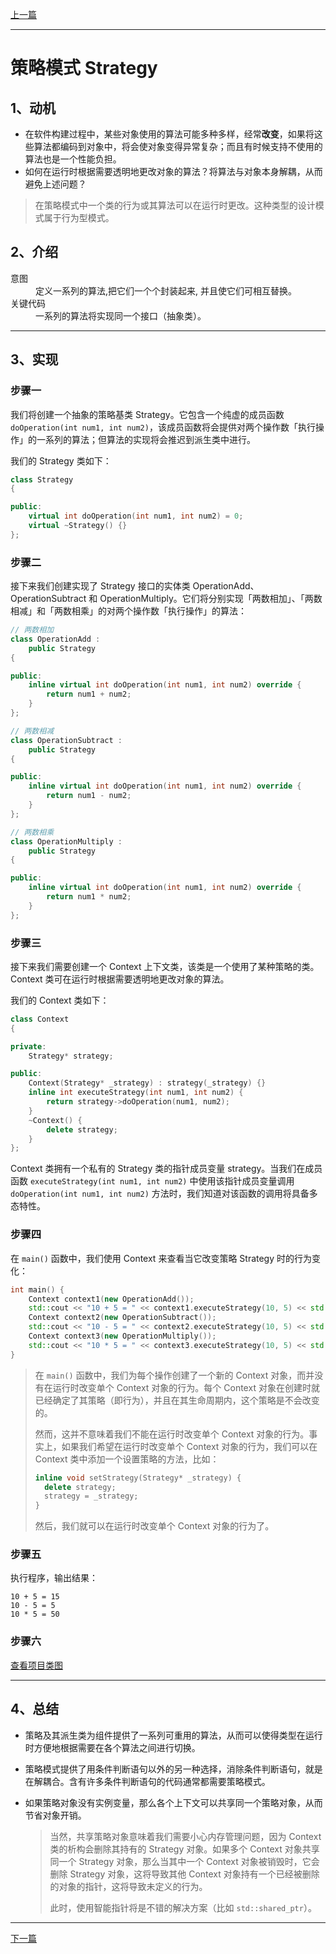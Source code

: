 [上一篇](../Template%20Pattern/README.md)

---

# 策略模式 Strategy

## 1、动机

* 在软件构建过程中，某些对象使用的算法可能多种多样，经常**改变**，如果将这些算法都编码到对象中，将会使对象变得异常复杂；而且有时候支持不使用的算法也是一个性能负担。
* 如何在运行时根据需要透明地更改对象的算法？将算法与对象本身解耦，从而避免上述问题？

> 在策略模式中一个类的行为或其算法可以在运行时更改。这种类型的设计模式属于行为型模式。

## 2、介绍

<dl>
    <dt>意图</dt>
    <dd>定义一系列的算法,把它们一个个封装起来, 并且使它们可相互替换。</dd>
    <dt>关键代码</dt>
    <dd>一系列的算法将实现同一个接口（抽象类）。</dd>
</dl>

---

## 3、实现

### 步骤一

我们将创建一个抽象的策略基类 Strategy。它包含一个纯虚的成员函数 `doOperation(int num1, int num2)`，该成员函数将会提供对两个操作数「执行操作」的一系列的算法；但算法的实现将会推迟到派生类中进行。

我们的 Strategy 类如下：

```cpp
class Strategy
{

public:
	virtual int doOperation(int num1, int num2) = 0;
	virtual ~Strategy() {}
};
```

### 步骤二

接下来我们创建实现了 Strategy 接口的实体类 OperationAdd、OperationSubtract 和 OperationMultiply。它们将分别实现「两数相加」、「两数相减」和「两数相乘」的对两个操作数「执行操作」的算法：

```cpp
// 两数相加
class OperationAdd :
	public Strategy
{

public:
	inline virtual int doOperation(int num1, int num2) override {
		return num1 + num2;
	}
};

// 两数相减
class OperationSubtract :
	public Strategy
{

public:
	inline virtual int doOperation(int num1, int num2) override {
		return num1 - num2;
	}
};

// 两数相乘
class OperationMultiply :
	public Strategy
{

public:
	inline virtual int doOperation(int num1, int num2) override {
		return num1 * num2;
	}
};
```

### 步骤三

接下来我们需要创建一个 Context 上下文类，该类是一个使用了某种策略的类。Context 类可在运行时根据需要透明地更改对象的算法。

我们的 Context 类如下：

```cpp
class Context
{

private:
	Strategy* strategy;

public:
	Context(Strategy* _strategy) : strategy(_strategy) {}
	inline int executeStrategy(int num1, int num2) {
		return strategy->doOperation(num1, num2);
	}
	~Context() {
		delete strategy;
	}
};
```

Context 类拥有一个私有的 Strategy 类的指针成员变量 strategy。当我们在成员函数 `executeStrategy(int num1, int num2)` 中使用该指针成员变量调用 `doOperation(int num1, int num2)` 方法时，我们知道对该函数的调用将具备多态特性。

### 步骤四

在 `main()` 函数中，我们使用 Context 来查看当它改变策略 Strategy 时的行为变化：

```cpp
int main() {
	Context context1(new OperationAdd());
	std::cout << "10 + 5 = " << context1.executeStrategy(10, 5) << std::endl;
	Context context2(new OperationSubtract());
	std::cout << "10 - 5 = " << context2.executeStrategy(10, 5) << std::endl;
	Context context3(new OperationMultiply());
	std::cout << "10 * 5 = " << context3.executeStrategy(10, 5) << std::endl;
}
```

> 在 `main()` 函数中，我们为每个操作创建了一个新的 Context 对象，而并没有在运行时改变单个 Context 对象的行为。每个 Context 对象在创建时就已经确定了其策略（即行为），并且在其生命周期内，这个策略是不会改变的。
>
> 然而，这并不意味着我们不能在运行时改变单个 Context 对象的行为。事实上，如果我们希望在运行时改变单个 Context 对象的行为，我们可以在 Context 类中添加一个设置策略的方法，比如：
> ```cpp
> inline void setStrategy(Strategy* _strategy) {
> 	delete strategy;
> 	strategy = _strategy;
> }
> ```
> 然后，我们就可以在运行时改变单个 Context 对象的行为了。

### 步骤五

执行程序，输出结果：

```plain
10 + 5 = 15
10 - 5 = 5
10 * 5 = 50
```

### 步骤六

[查看项目类图](https://learn.microsoft.com/zh-cn/visualstudio/ide/class-designer/designing-and-viewing-classes-and-types?view=vs-2022#add-class-diagrams-to-projects)

---

## 4、总结

* 策略及其派生类为组件提供了一系列可重用的算法，从而可以使得类型在运行时方便地根据需要在各个算法之间进行切换。
* 策略模式提供了用条件判断语句以外的另一种选择，消除条件判断语句，就是在解耦合。含有许多条件判断语句的代码通常都需要策略模式。
* 如果策略对象没有实例变量，那么各个上下文可以共享同一个策略对象，从而节省对象开销。

	> 当然，共享策略对象意味着我们需要小心内存管理问题，因为 Context 类的析构会删除其持有的 Strategy 对象。如果多个 Context 对象共享同一个 Strategy 对象，那么当其中一个 Context 对象被销毁时，它会删除 Strategy 对象，这将导致其他 Context 对象持有一个已经被删除的对象的指针，这将导致未定义的行为。
	>
	> 此时，使用智能指针将是不错的解决方案（比如 `std::shared_ptr`）。

---

[下一篇](../Observer%20Pattern/README.md)